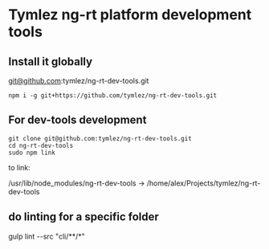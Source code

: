 # Tymlez ng-rt platform development tools

## Install it globally

git@github.com:tymlez/ng-rt-dev-tools.git
```
npm i -g git+https://github.com/tymlez/ng-rt-dev-tools.git
```

## For dev-tools development

```
git clone git@github.com:tymlez/ng-rt-dev-tools.git
cd ng-rt-dev-tools
sudo npm link
```

to link:

/usr/lib/node_modules/ng-rt-dev-tools -> /home/alex/Projects/tymlez/ng-rt-dev-tools

## do linting for a specific folder
gulp lint --src "cli/**/*"
